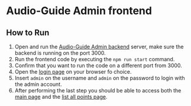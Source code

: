 # Audio-Guide Admin frontend

## How to Run
1. Open and run the [Audio-Guide Admin backend](https://github.com/augusto-zacarias/audio-guide-admin-back) server, make sure the backend is running on the port 3000.
2. Run the frontend code by executing the `npm run start` command.
3. Confirm that you want to run the code on a different port from 3000.
4. Open the [login page](localhost:3000/login) on your browser fo choice.
5. Insert `admin` on the username and `admin` on the password to login with the admin account.
6. After performing the last step you should be able to access both the [main page](localhost:3000/point) and the [list all points page](localhost:3000/list).